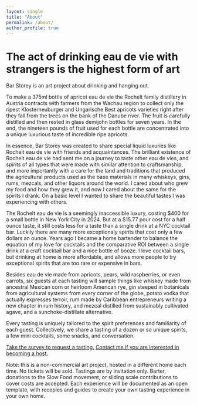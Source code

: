 ```yaml
---
layout: single
title: "About"
permalink: /about/
author_profile: true
---
```


# The act of drinking eau de vie with strangers is the highest form of art

Bar Storey is an art project about drinking and hanging out.

To make a 375ml bottle of apricot eau de vie the Rochelt family distillery in Austria contracts with farmers from the Wachau region to collect only the ripest Klosterneuburger and Ungarische Best apricots varieties right after they fall from the trees on the bank of the Danube river. The fruit is carefully distilled and then rested in glass demijohn bottles for seven years. In the end, the nineteen pounds of fruit used for each bottle are concentrated into a unique luxurious taste of incredible ripe apricots.

In essence, Bar Storey was created to share special liquid luxuries like Rochelt eau de vie with friends and acquaintances. The brilliant existence of Rochelt eau de vie had sent me on a journey to taste other eau de vies, and spirits of all types that were made with similar attention to craftsmanship, and more importantly with a care for the land and traditions that produced the agricultural products used as the base materials in many whiskeys, gins, rums, mezcals, and other liquors around the world. I cared about who grew my food and how they grew it, and now I cared about the same for the spirits I drank. On a basic level I wanted to share the beautiful tastes I was experiencing with others.

The Rochelt eau de vie is a seemingly inaccessible luxury, costing $400 for a small bottle in New York City in 2024. But at a $15.77 pour cost for a half ounce taste, it still costs less for a taste than a single drink at a NYC cocktail bar. Luckily there are many more exceptionaly spirits that cost only a few dollars an ounce. Years ago I became a home bartender to balance the equation of my love for cocktails and the comparative ROI between a single drink at a craft cocktail bar and a nice bottle of booze. I love cocktail bars, but drinking at home is more affordable, and allows more people to try exceptional spirits that are too rare or expensive in bars.

Besides eau de vie made from apricots, pears, wild raspberries, or even carrots, six guests at each tasting will sample things like whiskey made from ancestral Mexican corn or heirloom American rye, gin steeped in botanicals from agricultural systems from every corner of the globe, potato vodka that actually expresses terroir, rum made by Caribbean entrepreneurs writing a new chapter in rum history, and mezcal distilled from sustainably cultivated agave, and a sunchoke-distillate alternative.

Every tasting is uniquely tailored to the spirit preferences and familiarity of each guest. Collectively, we share a tasting of a dozen or so unique spirits, a few mini cocktails, some snacks, and conversation.

[Take the survey to request a tasting.](/barstorey/survey/)
[Contact me if you are interested in becoming a host.](/barstorey/contact/)

Note: this is a non-commercial art project, hosted in a different home each time. No tickets will be sold. Tastings are by invitation only. Barter, donations to the Slow Food movement, or sliding scale contributions to cover costs are accepted. Each experience will be documented as an open template, with recepies and guides to create your own tasting experience in your own home.
